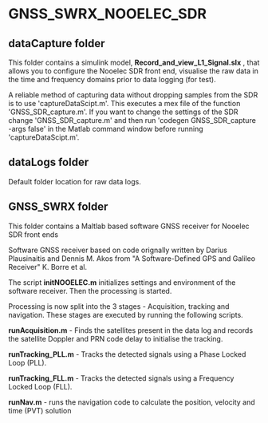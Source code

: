 # GNSS_SWRX_NOOELEC_SDR

## dataCapture folder
This folder contains a simulink model, **Record_and_view_L1_Signal.slx** , that allows you to configure the Nooelec SDR front end, visualise the raw data in the time and frequency domains prior to data logging (for test).

A reliable method of capturing data without dropping samples from the SDR is to use 'captureDataScipt.m'.  This executes a mex file of the function 'GNSS_SDR_capture.m'.  If you want to change the settings of the SDR change 'GNSS_SDR_capture.m' and then run 'codegen GNSS_SDR_capture -args false' in the Matlab command window before running 'captureDataScipt.m'.

## dataLogs folder
Default folder location for raw data logs.

## GNSS_SWRX folder
This folder contains a Maltlab based software GNSS receiver for Nooelec SDR front ends

Software GNSS receiver based on code orignally written by Darius Plausinaitis and Dennis M. Akos
from "A Software-Defined GPS and Galileo Receiver" K. Borre et al.

The script **initNOOELEC.m** initializes settings and environment of the software receiver.
Then the processing is started.  

Processing is now split into the 3 stages - Acquisition, tracking and navigation.  These stages are executed by running the following scripts.

**runAcquisition.m** - Finds the satellites present in the data log and records the satellite Doppler and PRN code delay to initialise the tracking.  

**runTracking_PLL.m** - Tracks the detected signals using a Phase Locked Loop (PLL).

**runTracking_FLL.m** - Tracks the detected signals using a Frequency Locked Loop (FLL).

**runNav.m** - runs the navigation code to calculate the position, velocity and time (PVT) solution
